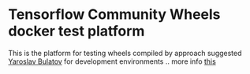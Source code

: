 Tensorflow Community Wheels docker test platform
=================================================

This is the platform for testing wheels compiled by approach suggested [Yaroslav Bulatov](https://github.com/yaroslavvb/tensorflow-community-wheels) for development environments .. more info [this](https://yaroslavvb.medium.com/setting-up-tensorflow-dev-environment-sep-19-fd27b321de14)
